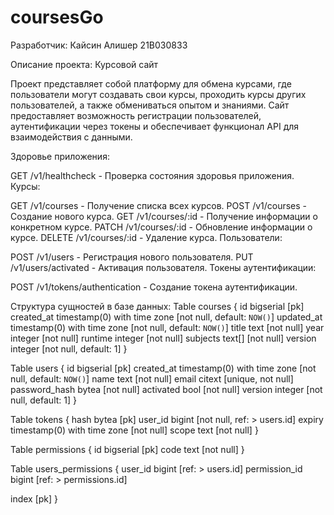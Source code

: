 # coursesGo
Разработчик: Кайсин Алишер 21B030833

Описание проекта: Курсовой сайт

Проект представляет собой платформу для обмена курсами, где пользователи могут создавать свои курсы, проходить курсы других пользователей, а также обмениваться опытом и знаниями. Сайт предоставляет возможность регистрации пользователей, аутентификации через токены и обеспечивает функционал API для взаимодействия с данными.

Здоровье приложения:

GET /v1/healthcheck - Проверка состояния здоровья приложения.
Курсы:

GET /v1/courses - Получение списка всех курсов.
POST /v1/courses - Создание нового курса.
GET /v1/courses/:id - Получение информации о конкретном курсе.
PATCH /v1/courses/:id - Обновление информации о курсе.
DELETE /v1/courses/:id - Удаление курса.
Пользователи:

POST /v1/users - Регистрация нового пользователя.
PUT /v1/users/activated - Активация пользователя.
Токены аутентификации:

POST /v1/tokens/authentication - Создание токена аутентификации.

Структура сущностей в базе данных:
Table courses {
  id bigserial [pk]
  created_at timestamp(0) with time zone [not null, default: `NOW()`]
  updated_at timestamp(0) with time zone [not null, default: `NOW()`]
  title text [not null]
  year integer [not null]
  runtime integer [not null]
  subjects text[] [not null]
  version integer [not null, default: 1]
}

Table users {
  id bigserial [pk]
  created_at timestamp(0) with time zone [not null, default: `NOW()`]
  name text [not null]
  email citext [unique, not null]
  password_hash bytea [not null]
  activated bool [not null]
  version integer [not null, default: 1]
}

Table tokens {
  hash bytea [pk]
  user_id bigint [not null, ref: > users.id]
  expiry timestamp(0) with time zone [not null]
  scope text [not null]
}

Table permissions {
  id bigserial [pk]
  code text [not null]
}

Table users_permissions {
  user_id bigint [ref: > users.id]
  permission_id bigint [ref: > permissions.id]
  
  index [pk]
}
